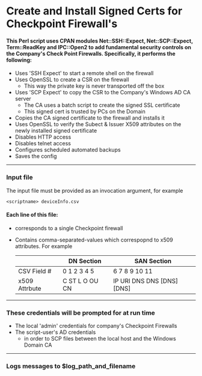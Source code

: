 # Create and Install Signed Certs for Checkpoint Firewall's

#### This Perl script uses CPAN modules Net::SSH::Expect, Net::SCP::Expect, Term::ReadKey and IPC::Open2 to add fundamental security controls on the Company's Check Point Firewalls. Specifically, it performs the following:
- Uses 'SSH Expect' to start a remote shell on the firewall
- Uses OpenSSL to create a CSR on the firewall
    - This way the private key is never transported off the box
- Uses 'SCP Expect' to copy the CSR to the Company's Windows AD CA server
    - The CA uses a batch script to create the signed SSL certificate
    - This signed cert is trusted by PCs on the Domain
- Copies the CA signed certificate to the firewall and installs it
- Uses OpenSSL to verify the Subect & Issuer X509 attributes on the newly installed signed certificate 
- Disables HTTP access
- Disables telnet access
- Configures scheduled automated backups 
- Saves the config


-----
### Input file

The input file must be provided as an invocation argument, for example

    <scriptname> deviceInfo.csv 

#### Each line of this file:
- corresponds to a single Checkpoint firewall
- Contains comma-separated-values which correspopnd to x509 attributes. For example

    |               |     DN Section    |            SAN Section
    |---------------|-------------------|-----------------------------------
    | CSV Field #   | 0  1  2  3  4  5  | 6    7    8    9    10    11
    | x509 Attrbute | C  ST L  O  OU CN | IP   URI  DNS  DNS  [DNS] [DNS]	

-----
### These credentials will be prompted for at run time
- The local 'admin' credentials for company's Checkpoint Firewalls
- The script-user's AD credentials
    - in order to SCP files between the local host and the Windows Domain CA
	
-----
### Logs messages to $log_path_and_filename

